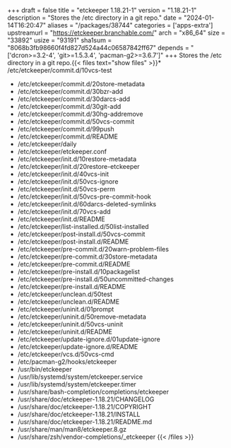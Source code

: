 +++
draft = false
title = "etckeeper 1.18.21-1"
version = "1.18.21-1"
description = "Stores the /etc directory in a git repo."
date = "2024-01-14T16:20:47"
aliases = "/packages/38744"
categories = ['apps-extra']
upstreamurl = "https://etckeeper.branchable.com/"
arch = "x86_64"
size = "33892"
usize = "93191"
sha1sum = "8068b3fb98660f4fd827d524a44c06587842ff67"
depends = "['dcron>=3.2-4', 'git>=1.5.3.4', 'pacman-g2>=3.6.7']"
+++
Stores the /etc directory in a git repo.{{< files text="show files" >}}* /etc/etckeeper/commit.d/10vcs-test
* /etc/etckeeper/commit.d/20store-metadata
* /etc/etckeeper/commit.d/30bzr-add
* /etc/etckeeper/commit.d/30darcs-add
* /etc/etckeeper/commit.d/30git-add
* /etc/etckeeper/commit.d/30hg-addremove
* /etc/etckeeper/commit.d/50vcs-commit
* /etc/etckeeper/commit.d/99push
* /etc/etckeeper/commit.d/README
* /etc/etckeeper/daily
* /etc/etckeeper/etckeeper.conf
* /etc/etckeeper/init.d/10restore-metadata
* /etc/etckeeper/init.d/20restore-etckeeper
* /etc/etckeeper/init.d/40vcs-init
* /etc/etckeeper/init.d/50vcs-ignore
* /etc/etckeeper/init.d/50vcs-perm
* /etc/etckeeper/init.d/50vcs-pre-commit-hook
* /etc/etckeeper/init.d/60darcs-deleted-symlinks
* /etc/etckeeper/init.d/70vcs-add
* /etc/etckeeper/init.d/README
* /etc/etckeeper/list-installed.d/50list-installed
* /etc/etckeeper/post-install.d/50vcs-commit
* /etc/etckeeper/post-install.d/README
* /etc/etckeeper/pre-commit.d/20warn-problem-files
* /etc/etckeeper/pre-commit.d/30store-metadata
* /etc/etckeeper/pre-commit.d/README
* /etc/etckeeper/pre-install.d/10packagelist
* /etc/etckeeper/pre-install.d/50uncommitted-changes
* /etc/etckeeper/pre-install.d/README
* /etc/etckeeper/unclean.d/50test
* /etc/etckeeper/unclean.d/README
* /etc/etckeeper/uninit.d/01prompt
* /etc/etckeeper/uninit.d/50remove-metadata
* /etc/etckeeper/uninit.d/50vcs-uninit
* /etc/etckeeper/uninit.d/README
* /etc/etckeeper/update-ignore.d/01update-ignore
* /etc/etckeeper/update-ignore.d/README
* /etc/etckeeper/vcs.d/50vcs-cmd
* /etc/pacman-g2/hooks/etckeeper
* /usr/bin/etckeeper
* /usr/lib/systemd/system/etckeeper.service
* /usr/lib/systemd/system/etckeeper.timer
* /usr/share/bash-completion/completions/etckeeper
* /usr/share/doc/etckeeper-1.18.21/CHANGELOG
* /usr/share/doc/etckeeper-1.18.21/COPYRIGHT
* /usr/share/doc/etckeeper-1.18.21/INSTALL
* /usr/share/doc/etckeeper-1.18.21/README.md
* /usr/share/man/man8/etckeeper.8.gz
* /usr/share/zsh/vendor-completions/_etckeeper
{{< /files >}}